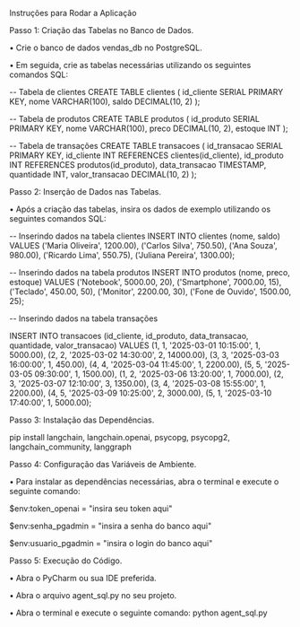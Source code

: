 Instruções para Rodar a Aplicação

Passo 1: Criação das Tabelas no Banco de Dados.

•	Crie o banco de dados vendas_db no PostgreSQL.

•	Em seguida, crie as tabelas necessárias utilizando os seguintes comandos SQL:


-- Tabela de clientes
CREATE TABLE clientes (
    id_cliente SERIAL PRIMARY KEY,
    nome VARCHAR(100),
    saldo DECIMAL(10, 2)
);

-- Tabela de produtos
CREATE TABLE produtos (
    id_produto SERIAL PRIMARY KEY,
    nome VARCHAR(100),
    preco DECIMAL(10, 2),
    estoque INT
);

-- Tabela de transações
CREATE TABLE transacoes (
    id_transacao SERIAL PRIMARY KEY,
    id_cliente INT REFERENCES clientes(id_cliente),
    id_produto INT REFERENCES produtos(id_produto),
    data_transacao TIMESTAMP,
    quantidade INT,
    valor_transacao DECIMAL(10, 2)
);

Passo 2: Inserção de Dados nas Tabelas.

•	Após a criação das tabelas, insira os dados de exemplo utilizando os seguintes comandos SQL:

-- Inserindo dados na tabela clientes
INSERT INTO clientes (nome, saldo) VALUES
('Maria Oliveira', 1200.00),
('Carlos Silva', 750.50),
('Ana Souza', 980.00),
('Ricardo Lima', 550.75),
('Juliana Pereira', 1300.00);

-- Inserindo dados na tabela produtos
INSERT INTO produtos (nome, preco, estoque) VALUES
('Notebook', 5000.00, 20),
('Smartphone', 7000.00, 15),
('Teclado', 450.00, 50),
('Monitor', 2200.00, 30),
('Fone de Ouvido', 1500.00, 25);

-- Inserindo dados na tabela transações

INSERT INTO transacoes (id_cliente, id_produto, data_transacao, quantidade, valor_transacao) VALUES
(1, 1, '2025-03-01 10:15:00', 1, 5000.00),
(2, 2, '2025-03-02 14:30:00', 2, 14000.00),
(3, 3, '2025-03-03 16:00:00', 1, 450.00),
(4, 4, '2025-03-04 11:45:00', 1, 2200.00),
(5, 5, '2025-03-05 09:30:00', 1, 1500.00),
(1, 2, '2025-03-06 13:20:00', 1, 7000.00),
(2, 3, '2025-03-07 12:10:00', 3, 1350.00),
(3, 4, '2025-03-08 15:55:00', 1, 2200.00),
(4, 5, '2025-03-09 10:25:00', 2, 3000.00),
(5, 1, '2025-03-10 17:40:00', 1, 5000.00);


Passo 3: Instalação das Dependências.

pip install langchain, langchain.openai, psycopg, psycopg2, langchain_community, langgraph


Passo 4: Configuração das Variáveis de Ambiente.

•	Para instalar as dependências necessárias, abra o terminal e execute o seguinte comando:

$env:token_openai = "insira seu token aqui"

$env:senha_pgadmin = "insira a senha do banco aqui"

$env:usuario_pgadmin = "insira o login do banco aqui"


Passo 5: Execução do Código.

•	Abra o PyCharm ou sua IDE preferida.

•	Abra o arquivo agent_sql.py no seu projeto.

•	Abra o terminal e execute o seguinte comando: python agent_sql.py
